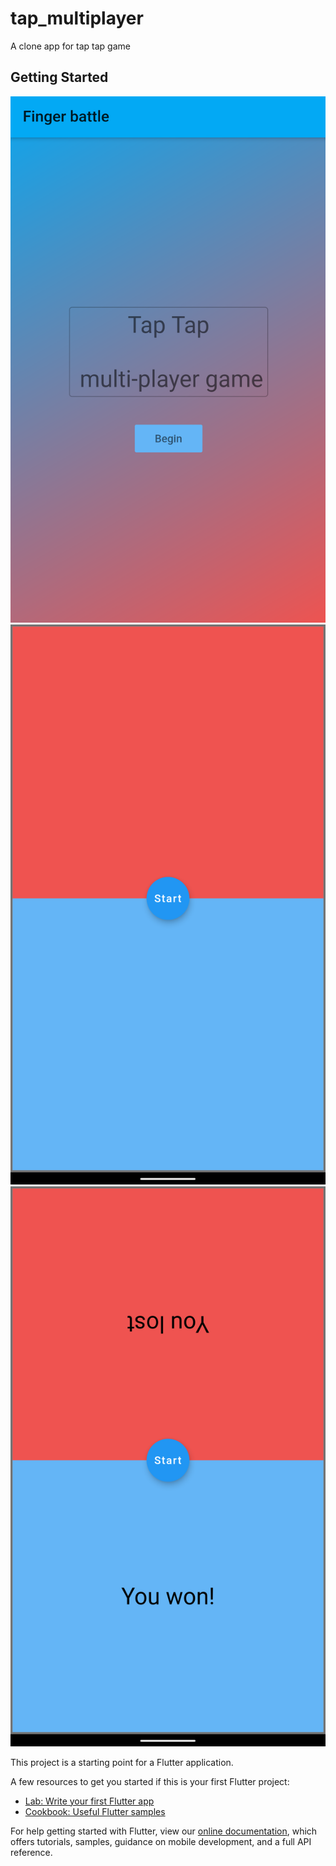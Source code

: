 # tap_multiplayer

A clone app for tap tap game

## Getting Started
![game screenshot](https://github.com/imen-bouabdallah/tap_multiplayer/blob/master/Screenshot_20211110-100535~2%5B1%5D.png)
![game screenshot](https://github.com/imen-bouabdallah/tap_multiplayer/blob/master/Screenshot_20211110-100813%5B1%5D.png)
![game screenshot](https://github.com/imen-bouabdallah/tap_multiplayer/blob/master/Screenshot_20211110-100829%5B1%5D.png)

This project is a starting point for a Flutter application.

A few resources to get you started if this is your first Flutter project:

- [Lab: Write your first Flutter app](https://flutter.dev/docs/get-started/codelab)
- [Cookbook: Useful Flutter samples](https://flutter.dev/docs/cookbook)

For help getting started with Flutter, view our
[online documentation](https://flutter.dev/docs), which offers tutorials,
samples, guidance on mobile development, and a full API reference.

